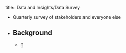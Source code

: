 title:: Data and Insights/Data Survey

- Quarterly survey of stakeholders and everyone else
- ## Background
	- []